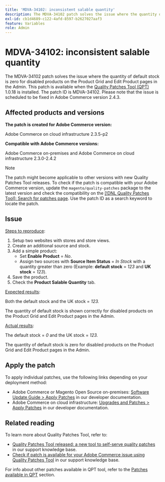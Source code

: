 ```yaml
---
title: 'MDVA-34102: inconsistent salable quantity'
description: The MDVA-34102 patch solves the issue where the quantity of default stock is zero for disabled products on the Product Grid and Edit Product pages in the Admin. This patch is available when the [Quality Patches Tool (QPT)](/help/announcements/adobe-commerce-announcements/magento-quality-patches-released-new-tool-to-self-serve-quality-patches.md) 1.0.18 is installed. The patch ID is MDVA-34102. Please note that the issue is scheduled to be fixed in Adobe Commerce version 2.4.3.
exl-id: cb1d4689-c122-4afd-8597-b2627027aaf3
feature: Variables
role: Admin
---
```

# MDVA-34102: inconsistent salable quantity

The MDVA-34102 patch solves the issue where the quantity of default stock is zero for disabled products on the Product Grid and Edit Product pages in the Admin. This patch is available when the [Quality Patches Tool (QPT)](/help/announcements/adobe-commerce-announcements/magento-quality-patches-released-new-tool-to-self-serve-quality-patches.md) 1.0.18 is installed. The patch ID is MDVA-34102. Please note that the issue is scheduled to be fixed in Adobe Commerce version 2.4.3.

## Affected products and versions

**The patch is created for Adobe Commerce version:**

Adobe Commerce on cloud infrastructure 2.3.5-p2

**Compatible with Adobe Commerce versions:**

Adobe Commerce on-premises and Adobe Commerce on cloud infrastructure 2.3.0-2.4.2

>[!NOTE]
>
>The patch might become applicable to other versions with new Quality Patches Tool releases. To check if the patch is compatible with your Adobe Commerce version, update the `magento/quality-patches` package to the latest version and check the compatibility on the [[!DNL Quality Patches Tool]: Search for patches page](https://devdocs.magento.com/quality-patches/tool.html#patch-grid). Use the patch ID as a search keyword to locate the patch.

## Issue

<u>Steps to reproduce</u>:

1. Setup two websites with stores and store views.
1. Create an additional source and stock.
1. Add a simple product:
    * Set **Enable Product** = *No*.
    * Assign two sources with **Source Item Status** = *In Stock* with a quantity greater than zero (Example: **default stock** = *123* and **UK stock** = *123*).
1. Save the product.
1. Check the **Product Salable Quantity** tab.

<u>Expected results</u>:

Both the default stock and the UK stock = *123.*

The quantity of default stock is shown correctly for disabled products on the Product Grid and Edit Product pages in the Admin.

<u>Actual results</u>:

The default stock = *0* and the UK stock = *123.*

The quantity of default stock is zero for disabled products on the Product Grid and Edit Product pages in the Admin.

## Apply the patch

To apply individual patches, use the following links depending on your deployment method:

* Adobe Commerce or Magento Open Source on-premises: [Software Update Guide > Apply Patches](https://devdocs.magento.com/guides/v2.4/comp-mgr/patching/mqp.html) in our developer documentation.
* Adobe Commerce on cloud infrastructure: [Upgrades and Patches > Apply Patches](https://devdocs.magento.com/cloud/project/project-patch.html) in our developer documentation.

## Related reading

To learn more about Quality Patches Tool, refer to:

* [Quality Patches Tool released: a new tool to self-serve quality patches](/help/announcements/adobe-commerce-announcements/magento-quality-patches-released-new-tool-to-self-serve-quality-patches.md) in our support knowledge base.
* [Check if patch is available for your Adobe Commerce issue using Quality Patches Tool](/help/support-tools/patches-available-in-qpt-tool/check-patch-for-magento-issue-with-magento-quality-patches.md) in our support knowledge base.

For info about other patches available in QPT tool, refer to the [Patches available in QPT](https://support.magento.com/hc/en-us/sections/360010506631-Patches-available-in-QPT-tool-) section.
